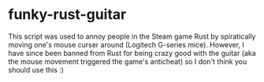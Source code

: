 # funky-rust-guitar
This script was used to annoy people in the Steam game Rust by spiratically moving one's mouse curser around (Logitech G-series mice). However, I have since been banned from Rust for being crazy good with the guitar (aka the mouse movement triggered the game's anticheat) so I don't think you should use this :)

